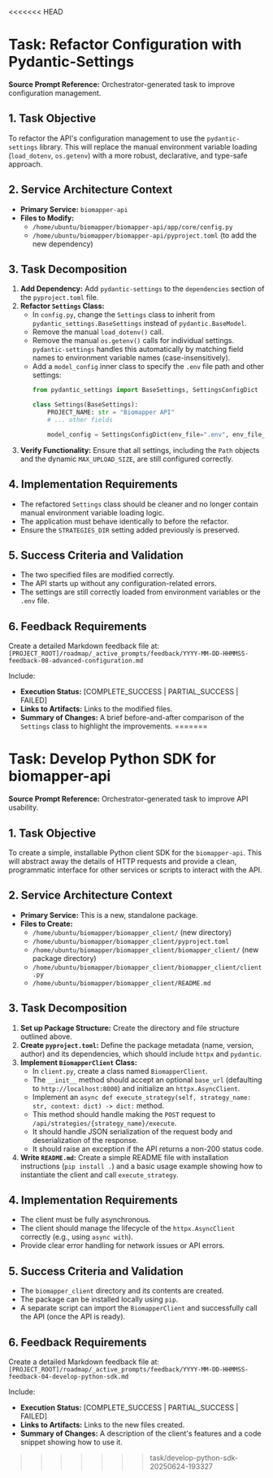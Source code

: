 <<<<<<< HEAD
# Task: Refactor Configuration with Pydantic-Settings

**Source Prompt Reference:** Orchestrator-generated task to improve configuration management.

## 1. Task Objective

To refactor the API's configuration management to use the `pydantic-settings` library. This will replace the manual environment variable loading (`load_dotenv`, `os.getenv`) with a more robust, declarative, and type-safe approach.

## 2. Service Architecture Context

- **Primary Service:** `biomapper-api`
- **Files to Modify:**
    - `/home/ubuntu/biomapper/biomapper-api/app/core/config.py`
    - `/home/ubuntu/biomapper/biomapper-api/pyproject.toml` (to add the new dependency)

## 3. Task Decomposition

1.  **Add Dependency:** Add `pydantic-settings` to the `dependencies` section of the `pyproject.toml` file.
2.  **Refactor `Settings` Class:**
    *   In `config.py`, change the `Settings` class to inherit from `pydantic_settings.BaseSettings` instead of `pydantic.BaseModel`.
    *   Remove the manual `load_dotenv()` call.
    *   Remove the manual `os.getenv()` calls for individual settings. `pydantic-settings` handles this automatically by matching field names to environment variable names (case-insensitively).
    *   Add a `model_config` inner class to specify the `.env` file path and other settings:
        ```python
        from pydantic_settings import BaseSettings, SettingsConfigDict

        class Settings(BaseSettings):
            PROJECT_NAME: str = "Biomapper API"
            # ... other fields

            model_config = SettingsConfigDict(env_file=".env", env_file_encoding='utf-8')
        ```
3.  **Verify Functionality:** Ensure that all settings, including the `Path` objects and the dynamic `MAX_UPLOAD_SIZE`, are still configured correctly.

## 4. Implementation Requirements

- The refactored `Settings` class should be cleaner and no longer contain manual environment variable loading logic.
- The application must behave identically to before the refactor.
- Ensure the `STRATEGIES_DIR` setting added previously is preserved.

## 5. Success Criteria and Validation

- The two specified files are modified correctly.
- The API starts up without any configuration-related errors.
- The settings are still correctly loaded from environment variables or the `.env` file.

## 6. Feedback Requirements

Create a detailed Markdown feedback file at:
`[PROJECT_ROOT]/roadmap/_active_prompts/feedback/YYYY-MM-DD-HHMMSS-feedback-08-advanced-configuration.md`

Include:
-   **Execution Status:** [COMPLETE_SUCCESS | PARTIAL_SUCCESS | FAILED]
-   **Links to Artifacts:** Links to the modified files.
-   **Summary of Changes:** A brief before-and-after comparison of the `Settings` class to highlight the improvements.
=======
# Task: Develop Python SDK for biomapper-api

**Source Prompt Reference:** Orchestrator-generated task to improve API usability.

## 1. Task Objective

To create a simple, installable Python client SDK for the `biomapper-api`. This will abstract away the details of HTTP requests and provide a clean, programmatic interface for other services or scripts to interact with the API.

## 2. Service Architecture Context

- **Primary Service:** This is a new, standalone package.
- **Files to Create:**
    - `/home/ubuntu/biomapper/biomapper_client/` (new directory)
    - `/home/ubuntu/biomapper/biomapper_client/pyproject.toml`
    - `/home/ubuntu/biomapper/biomapper_client/biomapper_client/` (new package directory)
    - `/home/ubuntu/biomapper/biomapper_client/biomapper_client/client.py`
    - `/home/ubuntu/biomapper/biomapper_client/README.md`

## 3. Task Decomposition

1.  **Set up Package Structure:** Create the directory and file structure outlined above.
2.  **Create `pyproject.toml`:** Define the package metadata (name, version, author) and its dependencies, which should include `httpx` and `pydantic`.
3.  **Implement `BiomapperClient` Class:**
    *   In `client.py`, create a class named `BiomapperClient`.
    *   The `__init__` method should accept an optional `base_url` (defaulting to `http://localhost:8000`) and initialize an `httpx.AsyncClient`.
    *   Implement an `async def execute_strategy(self, strategy_name: str, context: dict) -> dict:` method.
    *   This method should handle making the `POST` request to `/api/strategies/{strategy_name}/execute`.
    *   It should handle JSON serialization of the request body and deserialization of the response.
    *   It should raise an exception if the API returns a non-200 status code.
4.  **Write `README.md`:** Create a simple README file with installation instructions (`pip install .`) and a basic usage example showing how to instantiate the client and call `execute_strategy`.

## 4. Implementation Requirements

- The client must be fully asynchronous.
- The client should manage the lifecycle of the `httpx.AsyncClient` correctly (e.g., using `async with`).
- Provide clear error handling for network issues or API errors.

## 5. Success Criteria and Validation

- The `biomapper_client` directory and its contents are created.
- The package can be installed locally using `pip`.
- A separate script can import the `BiomapperClient` and successfully call the API (once the API is ready).

## 6. Feedback Requirements

Create a detailed Markdown feedback file at:
`[PROJECT_ROOT]/roadmap/_active_prompts/feedback/YYYY-MM-DD-HHMMSS-feedback-04-develop-python-sdk.md`

Include:
-   **Execution Status:** [COMPLETE_SUCCESS | PARTIAL_SUCCESS | FAILED]
-   **Links to Artifacts:** Links to the new files created.
-   **Summary of Changes:** A description of the client's features and a code snippet showing how to use it.
>>>>>>> task/develop-python-sdk-20250624-193327
